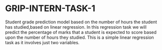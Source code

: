 # GRIP-INTERN-TASK-1
Student grade prediction model based on the number of hours the student has studied,based on linear regression.
In this regression task we will predict the percentage of marks that a student is expected to
score based upon the number of hours they studied.
This is a simple linear regression task as it
involves just two variables.


